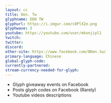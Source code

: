 ```yaml
---
layout: cc
title: Den. Tw 
glyphname: DEN TW
glyphurl: https://i.imgur.com/c8PlX2e.png
glyphwave: 3
youtube: https://youtube.com/user/mkonjipl1
twitch: 
twitter: 
discord: 
other-site: https://www.facebook.com/0Den.tw/
primary-language: Chinese
global-glyph-code: 
currently-partnered: 
stream-currency-needed-for-glyph: 
---
```

* Glyph giveaway events on Facebook
* Posts glyph codes on Facebook (Rarely)
* Youtube videos descriptions
